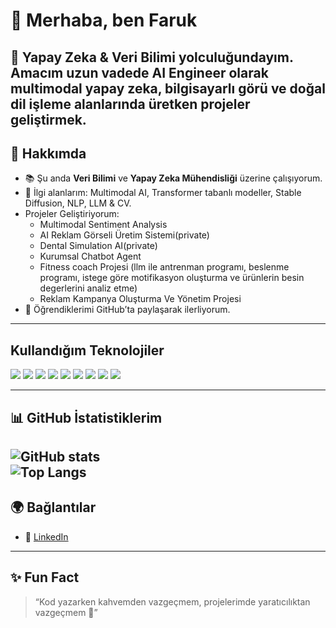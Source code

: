 # 👋 Merhaba, ben Faruk  

🎯 Yapay Zeka & Veri Bilimi yolculuğundayım. Amacım uzun vadede **AI Engineer** olarak multimodal yapay zeka, bilgisayarlı görü ve doğal dil işleme alanlarında üretken projeler geliştirmek.
---

## 🚀 Hakkımda
- 📚 Şu anda **Veri Bilimi** ve **Yapay Zeka Mühendisliği** üzerine çalışıyorum.  
- 🧠 İlgi alanlarım: Multimodal AI, Transformer tabanlı modeller, Stable Diffusion, NLP, LLM & CV. 
- Projeler Geliştiriyorum:  
  - Multimodal Sentiment Analysis  
  - AI Reklam Görseli Üretim Sistemi(private)  
  - Dental Simulation AI(private)  
  - Kurumsal Chatbot Agent
  - Fitness coach Projesi (llm ile antrenman programı, beslenme programı, istege göre motifikasyon oluşturma ve ürünlerin besin degerlerini analiz etme)
  - Reklam Kampanya Oluşturma Ve Yönetim Projesi
- 🌱 Öğrendiklerimi GitHub’ta paylaşarak ilerliyorum.  

---
## Kullandığım Teknolojiler
<p>
  <img src="https://img.shields.io/badge/Python-3776AB?style=for-the-badge&logo=python&logoColor=white"/>
  <img src="https://img.shields.io/badge/PyTorch-EE4C2C?style=for-the-badge&logo=pytorch&logoColor=white"/>
  <img src="https://img.shields.io/badge/TensorFlow-FF6F00?style=for-the-badge&logo=tensorflow&logoColor=white"/>
  <img src="https://img.shields.io/badge/HuggingFace-F6C915?style=for-the-badge&logo=huggingface&logoColor=black"/>
  <img src="https://img.shields.io/badge/OpenCV-5C3EE8?style=for-the-badge&logo=opencv&logoColor=white"/>
  <img src="https://img.shields.io/badge/StableDiffusion-222222?style=for-the-badge&logo=stable-diffusion&logoColor=white"/>
  <img src="https://img.shields.io/badge/ScikitLearn-F7931E?style=for-the-badge&logo=scikit-learn&logoColor=white"/>
  <img src="https://img.shields.io/badge/Numpy-013243?style=for-the-badge&logo=numpy&logoColor=white"/>
  <img src="https://img.shields.io/badge/Pandas-150458?style=for-the-badge&logo=pandas&logoColor=white"/>
</p>

---

## 📊 GitHub İstatistiklerim
![GitHub stats](https://github-readme-stats.vercel.app/api?username=farukalptuzun&show_icons=true&theme=radical)  
![Top Langs](https://github-readme-stats.vercel.app/api/top-langs/?username=farukalptuzun&layout=compact&theme=radical)
---

## 🌍 Bağlantılar
- 💼 [LinkedIn](https://linkedin.com/in/faruk-alptüzün-750b36153)  

---
## ✨ Fun Fact
> “Kod yazarken kahvemden vazgeçmem, projelerimde yaratıcılıktan vazgeçmem 🚀”
